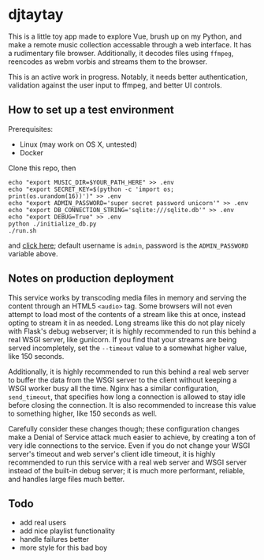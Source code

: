 # djtaytay
This is a little toy app made to explore Vue, brush up on my Python, and make a remote music collection accessable through a web interface. It has a rudimentary file browser. Additionally, it decodes files using `ffmpeg`, reencodes as webm vorbis and streams them to the browser.

This is an active work in progress. Notably, it needs better authentication, validation against the user input to ffmpeg, and better UI controls.

## How to set up a test environment
Prerequisites:
 * Linux (may work on OS X, untested)
 * Docker

Clone this repo, then
```
echo "export MUSIC_DIR=$YOUR_PATH_HERE" >> .env
echo "export SECRET_KEY=$(python -c 'import os; print(os.urandom(16))')" >> .env
echo "export ADMIN_PASSWORD='super secret password unicorn'" >> .env
echo "export DB_CONNECTION_STRING='sqlite:///sqlite.db'" >> .env
echo "export DEBUG=True" >> .env
python ./initialize_db.py
./run.sh
```
and [click here](http://127.0.0.1:8000/); default username is `admin`, password is the `ADMIN_PASSWORD` variable above.

## Notes on production deployment
This service works by transcoding media files in memory and serving the content through an HTML5 `<audio>` tag. Some browsers will not even attempt to load most of the contents of a stream like this at once, instead opting to stream it in as needed. Long streams like this do not play nicely with Flask's debug webserver; it is highly recommended to run this behind a real WSGI server, like gunicorn. If you find that your streams are being served incompletely, set the `--timeout` value to a somewhat higher value, like 150 seconds.

Additionally, it is highly recommended to run this behind a real web server to buffer the data from the WSGI server to the client without keeping a WSGI worker busy all the time. Nginx has a similar configuration, `send_timeout`, that specifies how long a connection is allowed to stay idle before closing the connection. It is also recommended to increase this value to something higher, like 150 seconds as well.

Carefully consider these changes though; these configuration changes make a Denial of Service attack much easier to achieve, by creating a ton of very idle connections to the service. Even if you do not change your WSGI server's timeout and web server's client idle timeout, it is highly recommended to run this service with a real web server and WSGI server instead of the built-in debug server; it is much more performant, reliable, and handles large files much better.

## Todo
* add real users
* add nice playlist functionality
* handle failures better
* more style for this bad boy
